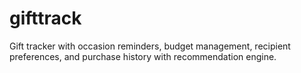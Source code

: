 # gifttrack

Gift tracker with occasion reminders, budget management, recipient preferences, and purchase history with recommendation engine.
